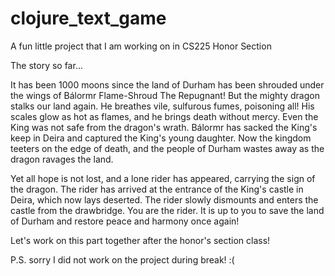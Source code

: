 # clojure_text_game
A fun little project that I am working on in CS225 Honor Section

The story so far...

It has been 1000 moons since the land of Durham has been shrouded under the wings of Bálormr Flame-Shroud The Repugnant! But the mighty dragon stalks our land again. He breathes vile, sulfurous fumes, poisoning all! His scales glow as hot as flames, and he brings death without mercy. Even the King was not safe from the dragon's wrath. Bálormr has sacked the King's keep in Deira and captured the King's young daughter. Now the kingdom teeters on the edge of death, and the people of Durham wastes away as the dragon ravages the land.

Yet all hope is not lost, and a lone rider has appeared, carrying the sign of the dragon. The rider has arrived at the entrance of the King's castle in Deira, which now lays deserted. The rider slowly dismounts and enters the castle from the drawbridge. You are the rider. It is up to you to save the land of Durham and restore peace and harmony once again!

Let's work on this part together after the honor's section class!

P.S. sorry I did not work on the project during break! :(
